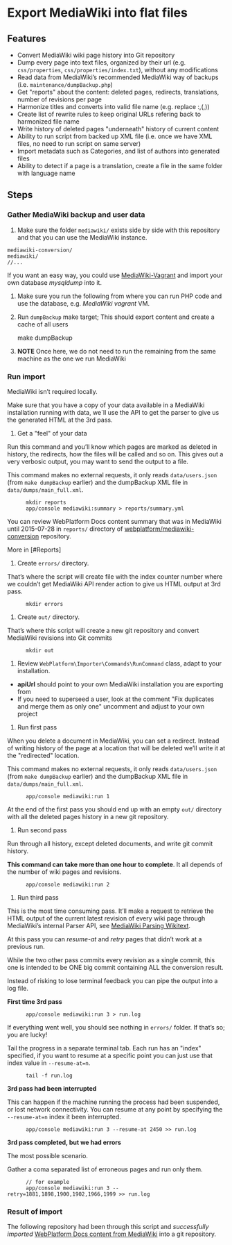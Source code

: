 # Export MediaWiki into flat files

## Features

* Convert MediaWiki wiki page history into Git repository
* Dump every page into text files, organized by their url (e.g. `css/properties`, `css/properties/index.txt`), without any modifications
* Read data from MediaWiki’s recommended MediaWiki way of backups (i.e. `maintenance/dumpBackup.php`)
* Get "reports" about the content: deleted pages, redirects, translations, number of revisions per page
* Harmonize titles and converts into valid file name (e.g. replace :,(,))
* Create list of rewrite rules to keep original URLs refering back to harmonized file name
* Write history of deleted pages "underneath" history of current content
* Ability to run script from backed up XML file (i.e. once we have XML files, no need to run script on same server)
* Import metadata such as Categories, and list of authors into generated files
* Ability to detect if a page is a translation, create a file in the same folder with language name


## Steps


### Gather MediaWiki backup and user data

1. Make sure the folder `mediawiki/` exists side by side with this repository and that you can use the MediaWiki instance.

  ```
  mediawiki-conversion/
  mediawiki/
  //...
  ```

  If you want an easy way, you could use [MediaWiki-Vagrant](https://github.com/wikimedia/mediawiki-vagrant) and import your own database *mysqldump* into it.

1. Make sure you run the following from where you can run PHP code and use the database, e.g. *MediaWiki vagrant* VM.

1. Run `dumpBackup` make target; This should export content and create a cache of all users

    make dumpBackup

1. **NOTE** Once here, we do not need to run the remaining from the same machine as the one we run MediaWiki


### Run import

MediaWiki isn’t required locally.

Make sure that you have a copy of your data available in a MediaWiki installation running with data, we´ll use the API
to get the parser to give us the generated HTML at the 3rd pass.

1. Get a "feel" of your data

  Run this command and you’ll know which pages are marked as deleted in history, the redirects, how the files will be called
  and so on. This gives out a very verbosic output, you may want to send the output to a file.

  This command makes no external requests, it only reads `data/users.json` (from `make dumpBackup` earlier) and
  the dumpBackup XML file in `data/dumps/main_full.xml`.

          mkdir reports
          app/console mediawiki:summary > reports/summary.yml

  You can review WebPlatform Docs content summary that was in MediaWiki until 2015-07-28 in `reports/` directory of
  [webplatform/mediawiki-conversion][mwc] repository.

  More in [#Reports]


1. Create `errors/` directory.

  That’s where the script will create file with the index counter number where we couldn’t get MediaWiki API render action
  to give us HTML output at 3rd pass.

          mkdir errors


1. Create `out/` directory.

  That’s where this script will create a new git repository and convert MediaWiki revisions into Git commits

          mkdir out

1. Review `WebPlatform\Importer\Commands\RunCommand` class, adapt to your installation.

  * **apiUrl** should point to your own MediaWiki installation you are exporting from
  * If you need to superseed a user, look at the comment "Fix duplicates and merge them as only one" uncomment and adjust to your own project


1. Run first pass

  When you delete a document in MediaWiki, you can set a redirect. Instead of writing history of the page
  at a location that will be deleted we’ll write it at the "redirected" location.

  This command makes no external requests, it only reads `data/users.json` (from `make dumpBackup` earlier) and
  the dumpBackup XML file in `data/dumps/main_full.xml`.

          app/console mediawiki:run 1

  At the end of the first pass you should end up with an empty `out/` directory with all the deleted pages history in a new git repository.


1. Run second pass

  Run through all history, except deleted documents, and write git commit history.

  **This command can take more than one hour to complete**. It all depends of the number of wiki pages and revisions.

          app/console mediawiki:run 2


1. Run third pass

  This is the most time consuming pass. It’ll make a request to retrieve the HTML output of the current
  latest revision of every wiki page through MediaWiki’s internal Parser API, see [MediaWiki Parsing Wikitext][action-parser-docs].

  At this pass you can *resume-at* and *retry* pages that didn’t work at a previous run.

  While the two other pass commits every revision as a single commit, this one is intended to be ONE big commit containing
  ALL the conversion result.

  Instead of risking to lose terminal feedback you can pipe the output into a log file.


  **First time 3rd pass**

          app/console mediawiki:run 3 > run.log

  If everything went well, you should see nothing in `errors/` folder. If that’s so; you are lucky!

  Tail the progress in a separate terminal tab. Each run has an "index" specified, if you want to resume at a specific point
  you can just use that index value in `--resume-at=n`.

          tail -f run.log


  **3rd pass had been interrupted**

  This can happen if the machine running the process had been suspended, or lost network connectivity. You can
  resume at any point by specifying the `--resume-at=n` index it been interrupted.

          app/console mediawiki:run 3 --resume-at 2450 >> run.log


  **3rd pass completed, but we had errors**

  The most possible scenario.

  Gather a coma separated list of erroneous pages and run only them.

          // for example
          app/console mediawiki:run 3 --retry=1881,1898,1900,1902,1966,1999 >> run.log

### Result of import

The following repository had been through this script and *successfully imported* [WebPlatform Docs content from MediaWiki][wpd-repo] into a git repository.


  [mwc]: https://github.com/webplatform/mediawiki-conversion
  [action-parser-docs]: https://www.mediawiki.org/wiki/API:Parsing_wikitext
  [wpd-repo]: https://github.com/webplatform/docs

